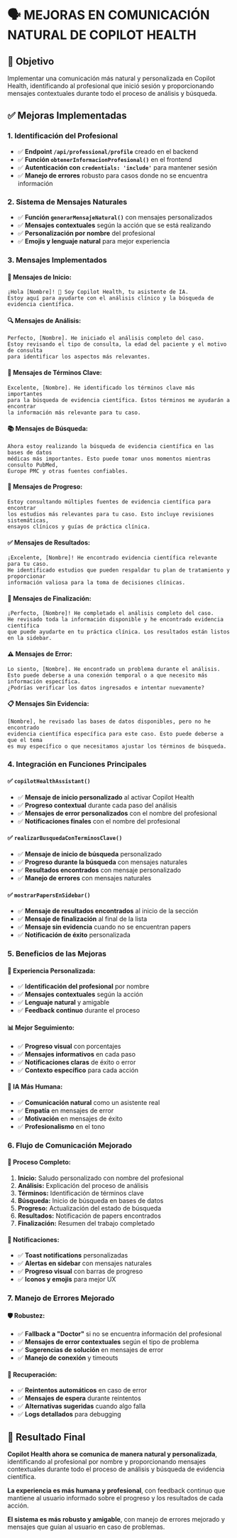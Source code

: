 # 🗣️ MEJORAS EN COMUNICACIÓN NATURAL DE COPILOT HEALTH

## 🎯 **Objetivo**
Implementar una comunicación más natural y personalizada en Copilot Health, identificando al profesional que inició sesión y proporcionando mensajes contextuales durante todo el proceso de análisis y búsqueda.

## ✅ **Mejoras Implementadas**

### **1. Identificación del Profesional**
- ✅ **Endpoint `/api/professional/profile`** creado en el backend
- ✅ **Función `obtenerInformacionProfesional()`** en el frontend
- ✅ **Autenticación con `credentials: 'include'`** para mantener sesión
- ✅ **Manejo de errores** robusto para casos donde no se encuentra información

### **2. Sistema de Mensajes Naturales**
- ✅ **Función `generarMensajeNatural()`** con mensajes personalizados
- ✅ **Mensajes contextuales** según la acción que se está realizando
- ✅ **Personalización por nombre** del profesional
- ✅ **Emojis y lenguaje natural** para mejor experiencia

### **3. Mensajes Implementados**

#### **🎯 Mensajes de Inicio:**
```
¡Hola [Nombre]! 👋 Soy Copilot Health, tu asistente de IA. 
Estoy aquí para ayudarte con el análisis clínico y la búsqueda de evidencia científica.
```

#### **🔍 Mensajes de Análisis:**
```
Perfecto, [Nombre]. He iniciado el análisis completo del caso. 
Estoy revisando el tipo de consulta, la edad del paciente y el motivo de consulta 
para identificar los aspectos más relevantes.
```

#### **🔑 Mensajes de Términos Clave:**
```
Excelente, [Nombre]. He identificado los términos clave más importantes 
para la búsqueda de evidencia científica. Estos términos me ayudarán a encontrar 
la información más relevante para tu caso.
```

#### **📚 Mensajes de Búsqueda:**
```
Ahora estoy realizando la búsqueda de evidencia científica en las bases de datos 
médicas más importantes. Esto puede tomar unos momentos mientras consulto PubMed, 
Europe PMC y otras fuentes confiables.
```

#### **🔄 Mensajes de Progreso:**
```
Estoy consultando múltiples fuentes de evidencia científica para encontrar 
los estudios más relevantes para tu caso. Esto incluye revisiones sistemáticas, 
ensayos clínicos y guías de práctica clínica.
```

#### **✅ Mensajes de Resultados:**
```
¡Excelente, [Nombre]! He encontrado evidencia científica relevante para tu caso. 
He identificado estudios que pueden respaldar tu plan de tratamiento y proporcionar 
información valiosa para la toma de decisiones clínicas.
```

#### **🎉 Mensajes de Finalización:**
```
¡Perfecto, [Nombre]! He completado el análisis completo del caso. 
He revisado toda la información disponible y he encontrado evidencia científica 
que puede ayudarte en tu práctica clínica. Los resultados están listos en la sidebar.
```

#### **⚠️ Mensajes de Error:**
```
Lo siento, [Nombre]. He encontrado un problema durante el análisis. 
Esto puede deberse a una conexión temporal o a que necesito más información específica. 
¿Podrías verificar los datos ingresados e intentar nuevamente?
```

#### **📋 Mensajes Sin Evidencia:**
```
[Nombre], he revisado las bases de datos disponibles, pero no he encontrado 
evidencia científica específica para este caso. Esto puede deberse a que el tema 
es muy específico o que necesitamos ajustar los términos de búsqueda.
```

### **4. Integración en Funciones Principales**

#### **✅ `copilotHealthAssistant()`**
- ✅ **Mensaje de inicio personalizado** al activar Copilot Health
- ✅ **Progreso contextual** durante cada paso del análisis
- ✅ **Mensajes de error personalizados** con el nombre del profesional
- ✅ **Notificaciones finales** con el nombre del profesional

#### **✅ `realizarBusquedaConTerminosClave()`**
- ✅ **Mensaje de inicio de búsqueda** personalizado
- ✅ **Progreso durante la búsqueda** con mensajes naturales
- ✅ **Resultados encontrados** con mensaje personalizado
- ✅ **Manejo de errores** con mensajes naturales

#### **✅ `mostrarPapersEnSidebar()`**
- ✅ **Mensaje de resultados encontrados** al inicio de la sección
- ✅ **Mensaje de finalización** al final de la lista
- ✅ **Mensaje sin evidencia** cuando no se encuentran papers
- ✅ **Notificación de éxito** personalizada

### **5. Beneficios de las Mejoras**

#### **🎯 Experiencia Personalizada:**
- ✅ **Identificación del profesional** por nombre
- ✅ **Mensajes contextuales** según la acción
- ✅ **Lenguaje natural** y amigable
- ✅ **Feedback continuo** durante el proceso

#### **📊 Mejor Seguimiento:**
- ✅ **Progreso visual** con porcentajes
- ✅ **Mensajes informativos** en cada paso
- ✅ **Notificaciones claras** de éxito o error
- ✅ **Contexto específico** para cada acción

#### **🤖 IA Más Humana:**
- ✅ **Comunicación natural** como un asistente real
- ✅ **Empatía** en mensajes de error
- ✅ **Motivación** en mensajes de éxito
- ✅ **Profesionalismo** en el tono

### **6. Flujo de Comunicación Mejorado**

#### **🔄 Proceso Completo:**
1. **Inicio:** Saludo personalizado con nombre del profesional
2. **Análisis:** Explicación del proceso de análisis
3. **Términos:** Identificación de términos clave
4. **Búsqueda:** Inicio de búsqueda en bases de datos
5. **Progreso:** Actualización del estado de búsqueda
6. **Resultados:** Notificación de papers encontrados
7. **Finalización:** Resumen del trabajo completado

#### **📱 Notificaciones:**
- ✅ **Toast notifications** personalizadas
- ✅ **Alertas en sidebar** con mensajes naturales
- ✅ **Progreso visual** con barras de progreso
- ✅ **Iconos y emojis** para mejor UX

### **7. Manejo de Errores Mejorado**

#### **🛡️ Robustez:**
- ✅ **Fallback a "Doctor"** si no se encuentra información del profesional
- ✅ **Mensajes de error contextuales** según el tipo de problema
- ✅ **Sugerencias de solución** en mensajes de error
- ✅ **Manejo de conexión** y timeouts

#### **🔧 Recuperación:**
- ✅ **Reintentos automáticos** en caso de error
- ✅ **Mensajes de espera** durante reintentos
- ✅ **Alternativas sugeridas** cuando algo falla
- ✅ **Logs detallados** para debugging

## 🎉 **Resultado Final**

**Copilot Health ahora se comunica de manera natural y personalizada**, identificando al profesional por nombre y proporcionando mensajes contextuales durante todo el proceso de análisis y búsqueda de evidencia científica.

**La experiencia es más humana y profesional**, con feedback continuo que mantiene al usuario informado sobre el progreso y los resultados de cada acción.

**El sistema es más robusto y amigable**, con manejo de errores mejorado y mensajes que guían al usuario en caso de problemas. 